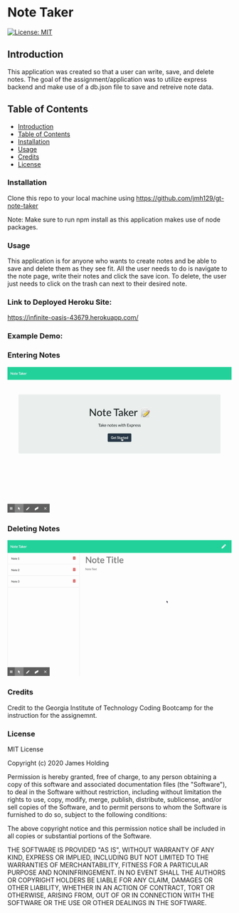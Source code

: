 # Note Taker
[![License: MIT](https://img.shields.io/badge/License-MIT-yellow.svg)](https://opensource.org/licenses/MIT)
## Introduction
This application was created so that a user can write, save, and delete notes. The goal of the assignment/application was to utilize express backend and make use of a db.json file to save and retreive note data.

## Table of Contents
- [Introduction](#Introduction)
- [Table of Contents](#table-of-contents)
- [Installation](#installation)
- [Usage](#usage)
- [Credits](#credits)
- [License](#license)

### Installation
Clone this repo to your local machine using https://github.com/jmh129/gt-note-taker

Note: Make sure to run npm install as this application makes use of node packages. 

### Usage
This application is for anyone who wants to create notes and be able to save and delete them as they see fit. All the user needs to do is navigate to the note page, write their notes and click the save icon. To delete, the user just needs to click on the trash can next to their desired note.  

### Link to Deployed Heroku Site: 
https://infinite-oasis-43679.herokuapp.com/

### Example Demo:
### Entering Notes

![](public/assets/gifs/adding-notes.gif)

### Deleting Notes

![](public/assets/gifs/deleting-notes.gif)


### Credits
Credit to the Georgia Institute of Technology Coding Bootcamp for the instruction for the assignemnt. 

### License

MIT License

Copyright (c) 2020 James Holding

Permission is hereby granted, free of charge, to any person obtaining a copy
of this software and associated documentation files (the "Software"), to deal
in the Software without restriction, including without limitation the rights
to use, copy, modify, merge, publish, distribute, sublicense, and/or sell
copies of the Software, and to permit persons to whom the Software is
furnished to do so, subject to the following conditions:

The above copyright notice and this permission notice shall be included in all
copies or substantial portions of the Software.

THE SOFTWARE IS PROVIDED "AS IS", WITHOUT WARRANTY OF ANY KIND, EXPRESS OR
IMPLIED, INCLUDING BUT NOT LIMITED TO THE WARRANTIES OF MERCHANTABILITY,
FITNESS FOR A PARTICULAR PURPOSE AND NONINFRINGEMENT. IN NO EVENT SHALL THE
AUTHORS OR COPYRIGHT HOLDERS BE LIABLE FOR ANY CLAIM, DAMAGES OR OTHER
LIABILITY, WHETHER IN AN ACTION OF CONTRACT, TORT OR OTHERWISE, ARISING FROM,
OUT OF OR IN CONNECTION WITH THE SOFTWARE OR THE USE OR OTHER DEALINGS IN THE
SOFTWARE.